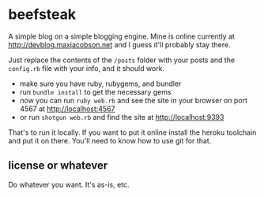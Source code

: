 # beefsteak

A simple blog on a simple blogging engine. Mine is online currently at <http://devblog.maxjacobson.net> and I guess it'll probably stay there.

Just replace the contents of the `/posts` folder with your posts and the `config.rb` file with your info, and it should work.

* make sure you have ruby, rubygems, and bundler
* run `bundle install` to get the necessary gems
* now you can run `ruby web.rb` and see the site in your browser on port 4567 at <http://localhost:4567>
* or run `shotgun web.rb` and find the site at <http://localhost:9393>

That's to run it locally. If you want to put it online install the heroku toolchain and put it on there. You'll need to know how to use git for that.

## license or whatever

Do whatever you want. It's as-is, etc.